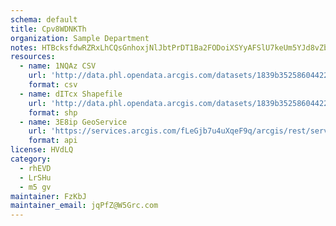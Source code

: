 ```yaml
---
schema: default
title: Cpv8WDNKTh 
organization: Sample Department 
notes: HTBcksfdwRZRxLhCQsGnhoxjNlJbtPrDT1Ba2FODoiXSYyAFSlU7keUm5YJd8vZbN08CuLMXzgmyGt1q26r9fWHeupIV5v4iAMpz 
resources:
  - name: 1NQAz CSV
    url: 'http://data.phl.opendata.arcgis.com/datasets/1839b35258604422b0b520cbb668df0d_0.csv'
    format: csv
  - name: dITcx Shapefile
    url: 'http://data.phl.opendata.arcgis.com/datasets/1839b35258604422b0b520cbb668df0d_0.zip'
    format: shp
  - name: 3E8ip GeoService
    url: 'https://services.arcgis.com/fLeGjb7u4uXqeF9q/arcgis/rest/services/Air_Monitoring_Stations/FeatureServer/0/query'
    format: api
license: HVdLQ 
category:
  - rhEVD 
  - LrSHu 
  - m5 gv 
maintainer: FzKbJ  
maintainer_email: jqPfZ@W5Grc.com
---
```

